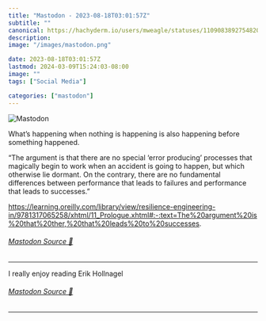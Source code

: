 ```yaml
---
title: "Mastodon - 2023-08-18T03:01:57Z"
subtitle: ""
canonical: https://hachyderm.io/users/mweagle/statuses/110908389275482001
description:
image: "/images/mastodon.png"

date: 2023-08-18T03:01:57Z
lastmod: 2024-03-09T15:24:03-08:00
image: ""
tags: ["Social Media"]

categories: ["mastodon"]
---
```

![Mastodon](/images/mastodon.png)

<p>What’s happening when nothing is happening is also happening before something happened.</p><p>“The argument is that there are no special ‘error producing’ processes that magically begin to work when an accident is going to happen, but which otherwise lie dormant. On the contrary, there are no fundamental differences between performance that leads to failures and performance that leads to successes.”</p><p><a href="https://learning.oreilly.com/library/view/resilience-engineering-in/9781317065258/xhtml/11_Prologue.xhtml#:-:text=The%20argument%20is%20that%20ther,%20that%20leads%20to%20successes" target="_blank" rel="nofollow noopener noreferrer" translate="no"><span class="invisible">https://</span><span class="ellipsis">learning.oreilly.com/library/v</span><span class="invisible">iew/resilience-engineering-in/9781317065258/xhtml/11_Prologue.xhtml#:-:text=The%20argument%20is%20that%20ther,%20that%20leads%20to%20successes</span></a>.</p>


###### [Mastodon Source 🐘](https://hachyderm.io/@mweagle/110908389275482001)

___

<p>I really enjoy reading Erik Hollnagel</p>


###### [Mastodon Source 🐘](https://hachyderm.io/@mweagle/110908403215705248)

___
